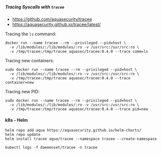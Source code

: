 ##### Tracing Syscalls with `tracee`

- <https://github.com/aquasecurity/tracee>
- <https://aquasecurity.github.io/tracee/latest/>

Tracing the `ls` command:
```
docker run --name tracee --rm --privileged --pid=host \
  -v /lib/modules/:/lib/modules/:ro -v /usr/src:/usr/src:ro \
  -v /tmp/tracee:/tmp/tracee aquasec/tracee:0.4.0 --trace comm=ls
```

Tracing new containers:
```
sudo docker run --name tracee --rm --privileged --pid=host \
  -v /lib/modules/:/lib/modules/:ro -v /usr/src:/usr/src:ro \
  -v /tmp/tracee:/tmp/tracee aquasec/tracee:0.4.0 --trace container=new
```

Tracing new PID:
```
sudo docker run --name tracee --rm --privileged --pid=host \
  -v /lib/modules/:/lib/modules/:ro -v /usr/src:/usr/src:ro \
  -v /tmp/tracee:/tmp/tracee aquasec/tracee:0.4.0 --trace pid=new
```

#### k8s - Helm

```
helm repo add aqua https://aquasecurity.github.io/helm-charts/
helm repo update
helm install tracee aqua/tracee --namespace tracee --create-namespace

kubectl logs -f daemonset/tracee -n tracee
```